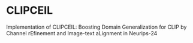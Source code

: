 # CLIPCEIL
Implementation of CLIPCEIL: Boosting Domain Generalization for CLIP by Channel rEfinement and Image-text aLignment in Neurips-24
